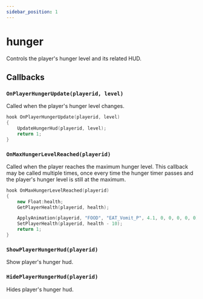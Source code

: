 ```yaml
---
sidebar_position: 1
---
```


# hunger

Controls the player's hunger level and its related HUD.

## Callbacks

### `OnPlayerHungerUpdate(playerid, level)`
Called when the player's hunger level changes.

```cpp
hook OnPlayerHungerUpdate(playerid, level)
{
	UpdateHungerHud(playerid, level);
	return 1;
}
```

### `OnMaxHungerLevelReached(playerid)`
Called when the player reaches the maximum hunger level. This callback may be called multiple times, once every time the hunger timer passes and the player's hunger level is still at the maximum.

```cpp
hook OnMaxHungerLevelReached(playerid)
{
	new Float:health;
	GetPlayerHealth(playerid, health);

	ApplyAnimation(playerid, "FOOD", "EAT_Vomit_P", 4.1, 0, 0, 0, 0, 0);
	SetPlayerHealth(playerid, health - 10);
	return 1;
}
```

### `ShowPlayerHungerHud(playerid)`
Show player's hunger hud.

### `HidePlayerHungerHud(playerid)`
Hides player's hunger hud.
